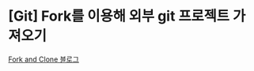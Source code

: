 [Git] Fork를 이용해 외부 git 프로젝트 가져오기
====================================

[Fork and Clone 블로그](https://ourcstory.tistory.com/131)


